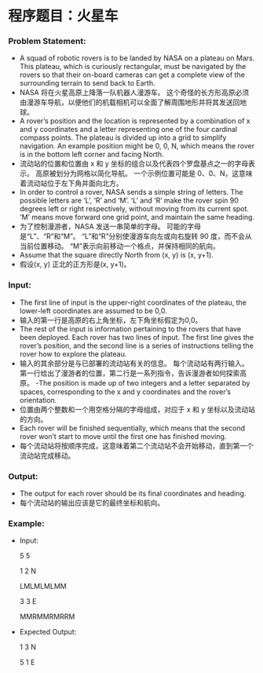 # 程序题目：火星车
### Problem Statement:
- A squad of robotic rovers is to be landed by NASA on a plateau on Mars. This plateau, which is curiously rectangular, must be navigated by the rovers so that their on-board cameras can get a complete view of the surrounding terrain to send back to Earth.
- NASA 将在火星高原上降落一队机器人漫游车。 这个奇怪的长方形高原必须由漫游车导航，以便他们的机载相机可以全面了解周围地形并将其发送回地球。
- A rover’s position and the location is represented by a combination of x and y coordinates and a letter representing one of the four cardinal compass points. The plateau is divided up into a grid to simplify navigation. An example position might be 0, 0, N, which means the rover is in the bottom left corner and facing North.
- 流动站的位置和位置由 x 和 y 坐标的组合以及代表四个罗盘基点之一的字母表示。 高原被划分为网格以简化导航。 一个示例位置可能是 0、0、N，这意味着流动站位于左下角并面向北方。
- In order to control a rover, NASA sends a simple string of letters. The possible letters are ‘L’, ‘R’ and ‘M’. ‘L’ and ‘R’ make the rover spin 90 degrees left or right respectively, without moving from its current spot. ‘M’ means move forward one grid point, and maintain the same heading.
- 为了控制漫游者，NASA 发送一串简单的字母。 可能的字母是“L”、“R”和“M”。 “L”和“R”分别使漫游车向左或向右旋转 90 度，而不会从当前位置移动。 “M”表示向前移动一个格点，并保持相同的航向。
- Assume that the square directly North from (x, y) is (x, y+1).
- 假设(x, y) 正北的正方形是(x, y+1)。
### Input:
- The first line of input is the upper-right coordinates of the plateau, the lower-left coordinates are assumed to be 0,0.
- 输入的第一行是高原的右上角坐标，左下角坐标假定为0,0。
- The rest of the input is information pertaining to the rovers that have been deployed. Each rover has two lines of input. The first line gives the rover’s position, and the second line is a series of instructions telling the rover how to explore the plateau.
- 输入的其余部分是与已部署的流动站有关的信息。 每个流动站有两行输入。 第一行给出了漫游者的位置，第二行是一系列指令，告诉漫游者如何探索高原。
  -The position is made up of two integers and a letter separated by spaces, corresponding to the x and y coordinates and the rover’s orientation.
- 位置由两个整数和一个用空格分隔的字母组成，对应于 x 和 y 坐标以及流动站的方向。
- Each rover will be finished sequentially, which means that the second rover won’t start to move until the first one has finished moving.
- 每个流动站将按顺序完成，这意味着第二个流动站不会开始移动，直到第一个流动站完成移动。
### Output:
- The output for each rover should be its final coordinates and heading.
- 每个流动站的输出应该是它的最终坐标和航向。
### Example:
- Input:

    5 5

    1 2 N

    LMLMLMLMM

    3 3 E

    MMRMMRMRRM
- Expected Output:

    1 3 N

    5 1 E

